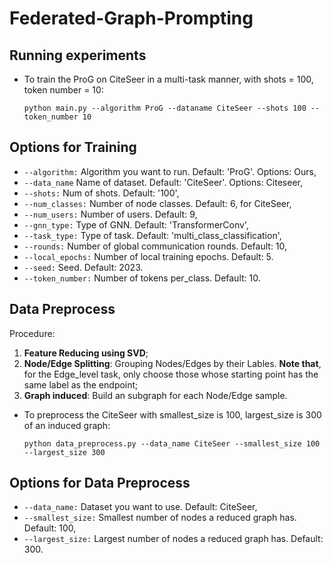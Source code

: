 # Federated-Graph-Prompting

## Running experiments

* To train the ProG on CiteSeer in a multi-task manner, with shots = 100, token number = 10:
    ```
    python main.py --algorithm ProG --dataname CiteSeer --shots 100 --token_number 10
    ```

## Options for Training

* ```--algorithm:``` Algorithm you want to run. Default: 'ProG'. Options: Ours, 
* ```--data_name``` Name of dataset. Default: 'CiteSeer'. Options: Citeseer, 
* ```--shots:``` Num of shots. Default: '100',
* ```--num_classes:``` Number of node classes. Default: 6, for CiteSeer,
* ```--num_users:``` Number of users. Default: 9,
* ```--gnn_type:``` Type of GNN. Default: 'TransformerConv',
* ```--task_type:``` Type of task. Default: 'multi_class_classification',
* ```--rounds:``` Number of global communication rounds. Default: 10,
* ```--local_epochs:``` Number of local training epochs. Default: 5.
* ```--seed:``` Seed. Default: 2023.
* ```--token_number:``` Number of tokens per_class. Default: 10.

## Data Preprocess
Procedure: 
1. **Feature Reducing using SVD**;
2. **Node/Edge Splitting**: Grouping Nodes/Edges by their Lables. **Note that**, for the Edge_level task, only choose those whose starting point has the same label as the endpoint;
3. **Graph induced**: Build an subgraph for each Node/Edge sample.
* To preprocess the CiteSeer with smallest_size is 100, largest_size is 300 of an induced graph:
    ```
    python data_preprocess.py --data_name CiteSeer --smallest_size 100 --largest_size 300
    ```

## Options for Data Preprocess

* ```--data_name:``` Dataset you want to use. Default: CiteSeer,
* ```--smallest_size:``` Smallest number of nodes a reduced graph has. Default: 100,
* ```--largest_size:``` Largest number of nodes a reduced graph has. Default: 300.